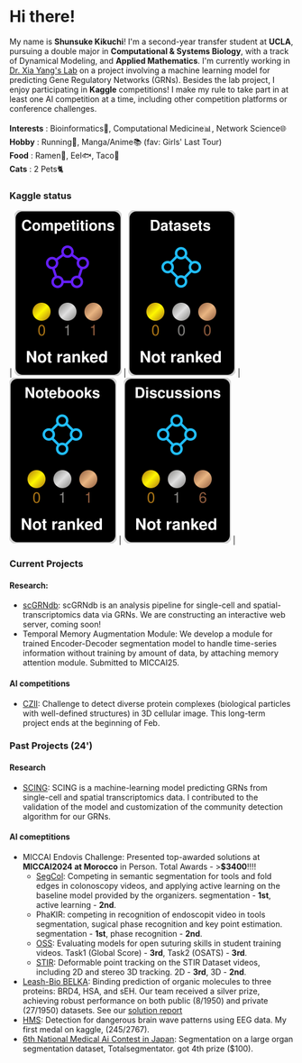﻿# Hi there!

My name is **Shunsuke Kikuchi**! I'm a second-year transfer student at **UCLA**, pursuing a double major in **Computational & Systems Biology**, with a track of Dynamical Modeling, and **Applied Mathematics**. 
I'm currently working in [Dr. Xia Yang's Lab](https://yanglab.ibp.ucla.edu/) on a project involving a machine learning model for predicting Gene Regulatory Networks (GRNs). 
Besides the lab project, I enjoy participating in **Kaggle** competitions! I make my rule to take part in at least one AI competition at a time, including other competition platforms or conference challenges.
<br>
<br>
**Interests** : Bioinformatics🧬, Computational Medicine📊, Network Science🌐<br>
**Hobby** : Running🏃, Manga/Anime📚 (fav: Girls' Last Tour)<br>
**Food** : Ramen🍜, Eel🐟, Taco🌮<br>
**Cats** : 2 Pets🐈<br>

 ### Kaggle status
<!-- HTML -->
| ![](./kaggle-plates/Competitions/black.svg) | ![](./kaggle-plates/Datasets/black.svg) | ![](./kaggle-plates/Notebooks/black.svg) | ![](./kaggle-plates/Discussions/black.svg) |

### Current Projects
#### Research: 
- [scGRNdb](https://github.com/XiaYangLabOrg/scNetworkAtlas.git): scGRNdb is an analysis pipeline for single-cell and spatial-transcriptomics data via GRNs. We are constructing an interactive web server, coming soon!
-  Temporal Memory Augmentation Module: We develop a module for trained Encoder-Decoder segmentation model to handle time-series information without training by amount of data, by attaching memory attention module. Submitted to MICCAI25.  
#### AI competitions
- [CZII](https://www.kaggle.com/competitions/czii-cryo-et-object-identification): Challenge to detect diverse protein complexes (biological particles with well-defined structures) in 3D cellular image. This long-term project ends at the beginning of Feb.
### Past Projects (24')
#### Research
- [SCING](https://github.com/XiaYangLabOrg/SCING): SCING is a machine-learning model predicting GRNs from single-cell and spatial transcriptomics data. I contributed to the validation of the model and customization of the community detection algorithm for our GRNs.
#### AI comeptitions
- MICCAI Endovis Challenge: Presented top-awarded solutions at **MICCAI2024 at Morocco** in Person. Total Awards - >**$3400**!!!!
    - [SegCol](https://github.com/JmeesInc/SegColChallenge.git): Competing in semantic segmentation for tools and fold edges in colonoscopy videos, and applying active learning on the baseline model provided by the organizers. segmentation - **1st**, active learning - **2nd**. 
    - PhaKIR: competing in recognition of endoscopit video in tools segmentation, sugical phase recognition and key point estimation. segmentation - **1st**, phase recognition - **2nd**. 
    - [OSS](https://github.com/JmeesInc/OpenSuturingSkillsChallenge.git): Evaluating models for open suturing skills in student training videos. Task1 (Global Score) - **3rd**, Task2 (OSATS) - **3rd**.
    - [STIR](https://github.com/JmeesInc/STIR-Challenge.git): Deformable point tracking on the STIR Dataset videos, including 2D and stereo 3D tracking. 2D - **3rd**, 3D - **2nd**.
- [Leash-Bio BELKA](https://www.kaggle.com/competitions/leash-BELKA): Binding prediction of organic molecules to three proteins: BRD4, HSA, and sEH. Our team received a silver prize, achieving robust performance on both public (8/1950) and private (27/1950) datasets. See our [solution report](https://www.kaggle.com/competitions/leash-BELKA/discussion/519191)
- [HMS](https://www.kaggle.com/competitions/hms-harmful-brain-activity-classification): Detection for dangerous brain wave patterns using EEG data. My first medal on kaggle, (245/2767).
- [6th National Medical Ai Contest in Japan](https://www.kaggle.com/competitions/medical-ai-contest2024/overview): Segmentation on a large organ segmentation dataset, Totalsegmentator. got 4th prize ($100).
